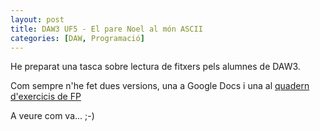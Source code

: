 ```yaml
---
layout: post
title: DAW3 UF5 - El pare Noel al món ASCII
categories: [DAW, Programació]
---
```


He preparat una tasca sobre lectura de fitxers pels alumnes de DAW3.

Com sempre n'he fet dues versions, una a Google Docs i una al [quadern d'exercicis de FP](https://uf.ctrl-alt-d.net/material/mostra/209/el-pare-noel-al-mon-ascii)

A veure com va... ;-)
